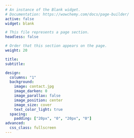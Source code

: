 ```yaml
---
# An instance of the Blank widget.
# Documentation: https://wowchemy.com/docs/page-builder/
active: false
widget: blank

# This file represents a page section.
headless: false

# Order that this section appears on the page.
weight: 20

title:
subtitle:

design:
  columns: "1"
  background:
    image: contact.jpg
    image_darken: 0
    image_parallax: false
    image_position: center
    image_size: cover
    text_color_light: true
  spacing:
    padding: ["20px", "0", "20px", "0"]
advanced:
  css_class: fullscreen
---
```

